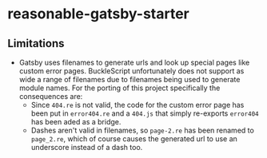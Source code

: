 # reasonable-gatsby-starter

## Limitations
- Gatsby uses filenames to generate urls and look up special pages like custom error pages. BuckleScript unfortunately does not support as wide a range of filenames due to filenames being used to generate module names. For the porting of this project specifically the consequences are:
  - Since `404.re` is not valid, the code for the custom error page has been put in `error404.re` and a `404.js` that simply re-exports `error404` has been aded as a bridge.
  - Dashes aren't valid in filenames, so `page-2.re` has been renamed to `page_2.re`, which of course causes the generated url to use an underscore instead of a dash too.